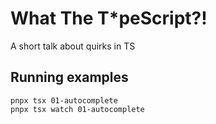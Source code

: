 # What The T*peScript?!

A short talk about quirks in TS

## Running examples

```
pnpx tsx 01-autocomplete
pnpx tsx watch 01-autocomplete
```
